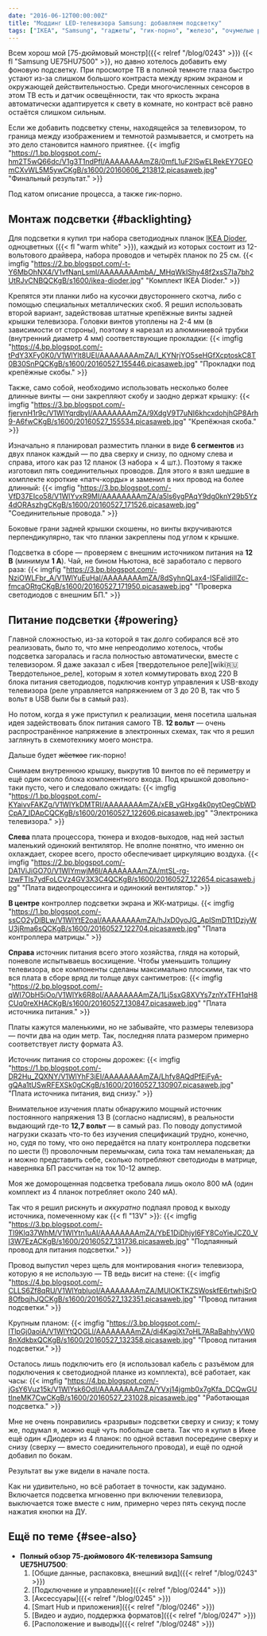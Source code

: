 ```yaml
---
date: "2016-06-12T00:00:00Z"
title: "Моддинг LED-телевизора Samsung: добавляем подсветку"
tags: ["IKEA", "Samsung", "гаджеты", "гик-порно", "железо", "очумелые ручки", "свет", "сделай сам", "телевизоры"]
---
```


Всем хорош мой [75-дюймовый монстр]({{< relref "/blog/0243" >}}) {{< fl "Samsung UE75HU7500" >}}, но давно хотелось добавить ему фоновую подсветку. При просмотре ТВ в полной темноте глаза быстро устают из-за слишком большого контраста между ярким экраном и окружающей действительностью. Среди многочисленных сенсоров в этом ТВ есть и датчик освещённости, так что яркость экрана автоматически адаптируется к свету в комнате, но контраст всё равно остаётся слишком сильным.

<!--more-->

Если же добавить подсветку стены, находящейся за телевизором, то граница между изображением и темнотой размывается, и смотреть на это дело становится намного приятнее.
{{< imgfig "https://1.bp.blogspot.com/-hm2T5wQ66dc/V1g3T1ndPfI/AAAAAAAAmZ8/0mfL1uF2lSwELRekEY7GEOmCXvWL5M5ywCKgB/s1600/20160606_213812.picasaweb.jpg" "Финальный результат." >}}

Под катом описание процесса, а также гик-порно.

## Монтаж подсветки {#backlighting}

Для подсветки я купил три набора светодиодных планок [IKEA Dioder](http://www.ikea.com/us/en/catalog/products/20119418/), одноцветных ({{< fl "warm white" >}}), каждый из которых состоит из 12-вольтового драйвера, набора проводов и четырёх планок по 25 см.
{{< imgfig "https://2.bp.blogspot.com/-t-Y6MbOhNX4/V1vfNanLsmI/AAAAAAAAmbA/_MHqWkIShy48f2xsS7Ia7bh2UtRJvCNBQCKgB/s1600/ikea-dioder.jpg" "Комплект IKEA Dioder." >}}

Крепятся эти планки либо на кусочки двустороннего скотча, либо с помощью специальных металлических скоб. Я решил использовать второй вариант, задействовав штатные крепёжные винты задней крышки телевизора. Головки винтов утоплены на 2-4 мм (в зависимости от стороны), поэтому я нарезал из алюминиевой трубки (внутренний диаметр 4 мм) соответствующие прокладки:
{{< imgfig "https://4.bp.blogspot.com/-tPdY3XFy0K0/V1WlYlt8UEI/AAAAAAAAmZA/I_KYNrjYO5seHGfXcptoskC8T0B30SnPQCKgB/s1600/20160527_155446.picasaweb.jpg" "Прокладки под крепёжные скобы." >}}

Также, само собой, необходимо использовать несколько более длинные винты — они закрепляют скобу и заодно держат крышку:
{{< imgfig "https://3.bp.blogspot.com/-fjervnH1r9c/V1WlYqrdbyI/AAAAAAAAmZA/9XdgV9T7uNI6khcxdohjhGP8Arh9-A6fwCKgB/s1600/20160527_155534.picasaweb.jpg" "Крепёжная скоба." >}}

Изначально я планировал разместить планки в виде **6 сегментов** из двух планок каждый — по два сверху и снизу, по одному слева и справа, итого как раз 12 планок (3 набора × 4 шт.). Поэтому я также изготовил пять соединительных проводов. Для этого я взял шедшие в комплекте короткие «патч-корды» и заменил в них провод на более длинный:
{{< imgfig "https://3.bp.blogspot.com/-VfD37EIco58/V1WlYvxR9MI/AAAAAAAAmZA/a5ls6ygPAqY9dg0knY29b5Yz4dORAszhgCKgB/s1600/20160527_171526.picasaweb.jpg" "Соединительные провода." >}}

Боковые грани задней крышки скошены, но винты вкручиваются перпендикулярно, так что планки закреплены под углом к крышке.

Подсветка в сборе — проверяем с внешним источником питания на **12 В** (минимум **1 А**). Чай, не бином Ньютона, всё заработало с первого раза:
{{< imgfig "https://3.bp.blogspot.com/-NziOWLFbr_A/V1WlYuEuHaI/AAAAAAAAmZA/8dSyhnQLax4-ISFalidiIlZc-fmcaORtgCKgB/s1600/20160527_171950.picasaweb.jpg" "Проверка светодиодов с внешним БП." >}}

## Питание подсветки {#powering}

Главной сложностью, из-за которой я так долго собирался всё это реализовать, было то, что мне непреодолимо хотелось, чтобы подсветка загоралась и гасла полностью автоматически, вместе с телевизором. Я даже заказал с иБея [твердотельное реле][wiki:ru:Твердотельное_реле], которым я хотел коммутировать вход 220 В блока питания светодиодов, подключив контур управления к USB-входу телевизора (реле управляется напряжением от 3 до 20 В, так что 5 вольт в USB были бы в самый раз).

Но потом, когда я уже приступил к реализации, меня посетила шальная идея задействовать блок питания самого ТВ. **12 вольт** — очень распространённое напряжение в электронных схемах, так что я решил заглянуть в схемотехнику моего монстра.

Дальше будет ~~жёсткое~~ гик-порно!

Снимаем внутреннюю крышку, выкрутив 10 винтов по её периметру и ещё один около блока компонентного входа. Под крышкой довольно-таки пусто, чего и следовало ожидать:
{{< imgfig "https://1.bp.blogspot.com/-KYaivvFAKZg/V1WlYkDMTRI/AAAAAAAAmZA/xEB_yGHxg4k0pytOegCbWDCpA7_IDApCQCKgB/s1600/20160527_122606.picasaweb.jpg" "Электроника телевизора." >}}

**Слева** плата процессора, тюнера и входов-выходов, над ней застыл маленький одинокий вентилятор. Не вполне понятно, что именно он охлаждает, скорее всего, просто обеспечивает циркуляцию воздуха.
{{< imgfig "https://2.bp.blogspot.com/-DA1ViJiGO70/V1WlYmwjM6I/AAAAAAAAmZA/mtSL-rg-IzwFTls7ydFoLCVz4GV3X3C4QCKgB/s1600/20160527_122654.picasaweb.jpg" "Плата видеопроцессинга и одинокий вентилятор." >}}

**В центре** контроллер подсветки экрана и ЖК-матрицы.
{{< imgfig "https://1.bp.blogspot.com/-ssCO2yDlBLw/V1WlYtE2oaI/AAAAAAAAmZA/hJxD0yoJG_ApISmDTt1DzjyWU3jRma6sQCKgB/s1600/20160527_122704.picasaweb.jpg" "Плата контроллера матрицы." >}}

**Справа** источник питания всего этого хозяйства, глядя на который, поневоле испытываешь восхищение. Чтобы уменьшить толщину телевизора, все компоненты сделаны максимально плоскими, так что вся плата в сборе вряд ли толще двух сантиметров:
{{< imgfig "https://2.bp.blogspot.com/-qWI7ObH5iOo/V1WlYk6R8oI/AAAAAAAAmZA/1Lj5sxG8XVYs7znYxTFH1qH8CUq0reXHACKgB/s1600/20160527_130847.picasaweb.jpg" "Плата источника питания." >}}

Платы кажутся маленькими, но не забывайте, что размеры телевизора — почти два на один метр. Так, последняя плата размером примерно соответствует листу формата A3.

Источник питания со стороны дорожек:
{{< imgfig "https://1.bp.blogspot.com/-DR2Hu_ZQXNY/V1WlYhF3iEI/AAAAAAAAmZA/Lhfy8AQdPfEjFyA-gQAa1tUSwRFEXSk0gCKgB/s1600/20160527_130907.picasaweb.jpg" "Плата источника питания, вид снизу." >}}

Внимательное изучения платы обнаружило мощный источник постоянного напряжения 13 В (согласно надписям), в реальности выдающий где-то **12,7 вольт** — в самый раз. По поводу допустимой нагрузки сказать что-то без изучения спецификаций трудно, конечно, но, судя по тому, что оно передаётся на плату контроллера подсветки по шести (!) проволочным перемычкам, сила тока там немаленькая; да и можно представить себе, сколько потребляют светодиоды в матрице, наверняка БП рассчитан на ток 10-12 ампер.

Моя же доморощенная подсветка требовала лишь около 800 мА (один комплект из 4 планок потребляет около 240 мА).

Так что я решил рискнуть и *аккуратно* подпаял провод к выходу источника, помеченному как {{< fl "13V" >}}:
{{< imgfig "https://3.bp.blogspot.com/-Tl9Klq37WhM/V1WlYtn1uAI/AAAAAAAAmZA/YbE1DiDhjyI6FY8CoYieJCZ0_Vl3W7EzACKgB/s1600/20160527_131736.picasaweb.jpg" "Подпаянный провод для питания подсветки." >}}

Провод выпустил через щель для монтирования «ноги» телевизора, которую я не использую — ТВ ведь висит на стене:
{{< imgfig "https://4.bp.blogspot.com/-CLLS6Zf8qRU/V1WlYqbluoI/AAAAAAAAmZA/MUlOKTKZSWoskfE6rtwhjSrO8OfbqjhJQCKgB/s1600/20160527_132351.picasaweb.jpg" "Провод питания подсветки." >}}

Крупным планом:
{{< imgfig "https://3.bp.blogspot.com/-lTlpGj0aoiA/V1WlYtQOGLI/AAAAAAAAmZA/di4KagjXt7oHL7ARaBahhyVW08nXdkbxQCKgB/s1600/20160527_132358.picasaweb.jpg" "Провод питания подсветки." >}}

Осталось лишь подключить его (я использовал кабель с разъёмом для подключения к светодиодной планке из комплекта), всё работает, как часы:
{{< imgfig "https://4.bp.blogspot.com/-jGsY6Vuz15k/V1WlYsk6OdI/AAAAAAAAmZA/YVxj14jgmb0x7gKfa_DCQwGUtIneMK7CwCKgB/s1600/20160527_231028.picasaweb.jpg" "Работающая подсветка." >}}

Мне не очень понравились «разрывы» подсветки сверху и снизу; к тому же, подумал я, можно ещё чуть побольше света. Так что я купил в Икее ещё один «Диодер» из 4 планок: по одной вставил посередине сверху и снизу (сверху — вместо соединительного провода), и ещё по одной добавил по бокам.

Результат вы уже видели в начале поста.

Как ни удивительно, но всё работает в точности, как задумано. Включается подсветка мгновенно при включении телевизора, выключается тоже вместе с ним, примерно через пять секунд после нажатия кнопки на ДУ.

## Ещё по теме {#see-also}

* **Полный обзор 75-дюймового 4K-телевизора Samsung UE75HU7500**:
    1. [Общие данные, распаковка, внешний вид]({{< relref "/blog/0243" >}})
    2. [Подключение и управление]({{< relref "/blog/0244" >}})
    3. [Аксессуары]({{< relref "/blog/0245" >}})
    4. [Smart Hub и приложения]({{< relref "/blog/0246" >}})
    5. [Видео и  аудио, поддержка форматов]({{< relref "/blog/0247" >}})
    6. [Расположение и выводы]({{< relref "/blog/0248" >}})

